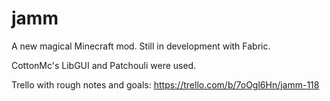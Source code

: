 # jamm
A new magical Minecraft mod. Still in development with Fabric.

CottonMc's LibGUI and Patchouli were used.

Trello with rough notes and goals:
https://trello.com/b/7oOgl6Hn/jamm-118
